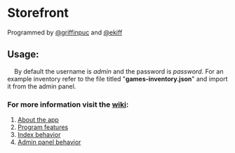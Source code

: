 # Storefront

Programmed by [@griffinpuc](https://github.com/griffinpuc)  and [@ekiff](https://github.com/ekiff)

## Usage:

&nbsp;&nbsp;&nbsp;&nbsp;By default the username is *admin* and the password is *password*. For an example inventory refer to the file titled "**games-inventory.json**" and import it from the admin panel.

### For more information visit the [wiki](https://github.com/griffinpuc/Storefront/wiki):
1. [About the app](https://github.com/griffinpuc/Storefront/wiki#What-the-application-does)
2. [Program features](https://github.com/griffinpuc/Storefront/wiki#Program-features)
3. [Index behavior](https://github.com/griffinpuc/Storefront/wiki#Index-behavior)
4. [Admin panel behavior](https://github.com/griffinpuc/Storefront/wiki#Admin-panel-behavior)
